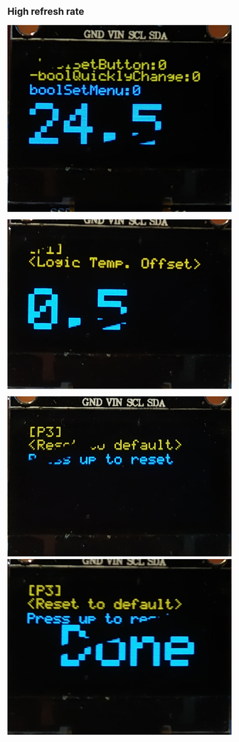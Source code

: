 ## High refresh rate
![arduino-spec-IO](https://github.com/Code-Forge-Lab/Arduino/blob/master/automation/VisualStudio.Atmel/Visual%20Studio%202019/FridgeSmartControl/2019-09-18%2011_16_38-Window.jpg)


![arduino-spec-IO](https://github.com/Code-Forge-Lab/Arduino/blob/master/automation/VisualStudio.Atmel/Visual%20Studio%202019/FridgeSmartControl/2019-09-18%2011_19_40-Window.jpg)

![arduino-spec-IO](https://github.com/Code-Forge-Lab/Arduino/blob/master/automation/VisualStudio.Atmel/Visual%20Studio%202019/FridgeSmartControl/2019-09-18%2011_20_24-Window.jpg)
![arduino-spec-IO](https://github.com/Code-Forge-Lab/Arduino/blob/master/automation/VisualStudio.Atmel/Visual%20Studio%202019/FridgeSmartControl/2019-09-18%2011_20_45-Window.jpg)